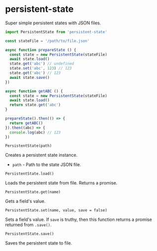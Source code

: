 # persistent-state

Super simple persistent states with JSON files.


```javascript
import PersistentState from 'persistent-state'

const stateFile = '/path/to/file.json'

async function prepareState () {
  const state = new PersistentState(stateFile)
  await state.load()
  state.get('abc') // undefined
  state.set('abc', 123) // 123
  state.get('abc') // 123
  await state.save()
})

async function getABC () {
  const state = new PersistentState(stateFile)
  await state.load()
  return state.get('abc')
}

prepareState().then(() => {
  return getABC()
}).then((abc) => {
  console.log(abc) // 123
})

```

`PersistentState(path)`

Creates a persistent state instance.

* `path` - Path to the state JSON file.

`PersistentState.load()`

Loads the persistent state from file. Returns a promise.

`PersistentState.get(name)`

Gets a field's value.

`PersistentState.set(name, value, save = false)`

Sets a field's value. If `save` is truthy, then this function returns a promise returned from `.save()`.

`PersistentState.save()`

Saves the persistent state to file.

